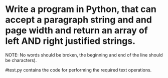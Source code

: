 # Write a program in Python, that can accept a paragraph string and and page width and return an array of left AND right justified strings.
NOTE: No words should be broken, the beginning and end of the line should be characters).

#test.py contains the code for performing the required text operations.
